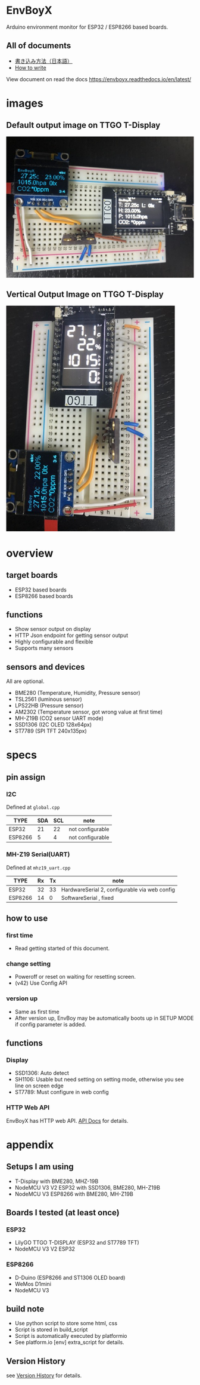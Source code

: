 # EnvBoyX

Arduino environment monitor for ESP32 / ESP8266 based boards.

## All of documents

* [書き込み方法（日本語）](docs/how_to_write.ja.md)
* [How to write](docs/how_to_write.en.md)

View document on read the docs
https://envboyx.readthedocs.io/en/latest/

# images

## Default output image on TTGO T-Display

![Default Output Image](docs/imgs/EnvBoyX_Horizontal.jpg)

## Vertical Output Image on TTGO T-Display

![Vertical Output Image](docs/imgs/EnvBoyX_Vertical.jpg)

# overview

## target boards

* ESP32 based boards
* ESP8266 based boards

## functions

* Show sensor output on display
* HTTP Json endpoint for getting sensor output 
* Highly configurable and flexible
* Supports many sensors

## sensors and devices

All are optional.

* BME280 (Temperature, Humidity, Pressure sensor)
* TSL2561 (luminous sensor)
* LPS22HB (Pressure sensor)
* AM2302 (Temperature sensor, got wrong value at first time)
* MH-Z19B (CO2 sensor UART mode)
* SSD1306 (I2C OLED 128x64px)
* ST7789 (SPI TFT 240x135px)

# specs

## pin assign

### I2C

Defined at `global.cpp`

| TYPE  | SDA | SCL  | note             |
| ----- | ----| ---- | ---------------- |
|ESP32  |  21 | 22   | not configurable |
|ESP8266|   5 |  4   | not configurable |

### MH-Z19 Serial(UART)

Defined at `mhz19_uart.cpp`

| TYPE  | Rx  | Tx   | note                                          |
| ----- | ----| ---- | --------------------------------------------- |
|ESP32  |  32 | 33   | HardwareSerial 2, configurable via web config |
|ESP8266|  14 |  0   | SoftwareSerial , fixed                        |

## how to use

### first time

* Read getting started of this document.

### change setting

* Poweroff or reset on waiting for resetting screen.
* (v42) Use Config API
 
### version up

* Same as first time
* After version up, EnvBoy may be automatically boots up in SETUP MODE if config parameter is added.

## functions

### Display

* SSD1306: Auto detect
* SH1106: Usable but need setting on setting mode, otherwise you see line on screen edge
* ST7789: Must configure in web config

### HTTP Web API

EnvBoyX has HTTP web API.
[API Docs](docs/api.md) for details.

# appendix

## Setups I am using

* T-Display with BME280, MHZ-19B
* NodeMCU V3 V2 ESP32 with SSD1306, BME280, MH-Z19B
* NodeMCU V3 ESP8266 with BME280, MH-Z19B

## Boards I tested (at least once)

### ESP32

* LilyGO TTGO T-DISPLAY (ESP32 and ST7789 TFT)
* NodeMCU V3 V2 ESP32

### ESP8266

* D-Duino (ESP8266 and ST1306 OLED board)
* WeMos D1mini
* NodeMCU V3

## build note

* Use python script to store some html, css
* Script is stored in build_script
* Script is automatically executed by platformio
* See platform.io [env] extra_script for details.

## Version History

see [Version History](docs/history.md) for details.
